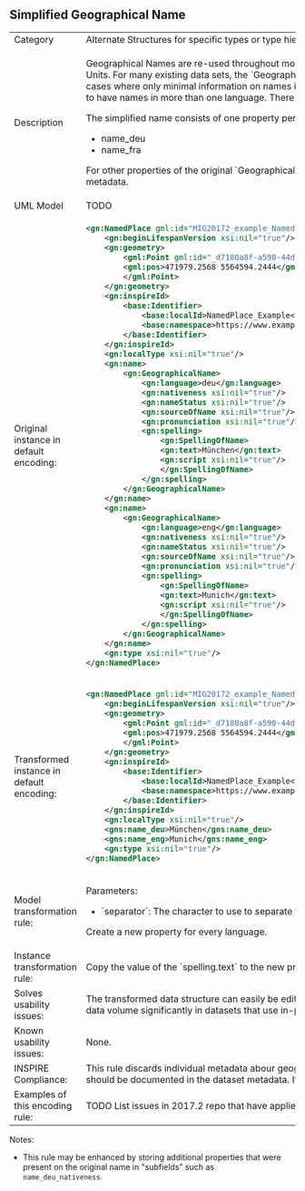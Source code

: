 ## Simplified Geographical Name

<table>
<tr>
<td>Category</td>
<td>Alternate Structures for specific types or type hierarchies</td>
</tr>
<tr>
<td>Description</td>
<td><p>Geographical Names are re-used throughout more than 20 INSPIRE themes overall, ranging from Cardastral Parcels and Addresses to Statistical Units. For many existing data sets, the `GeographicalName` type is overspecified, with very little information being unique to each instance. For cases where only minimal information on names is available, this simplifed structure can be used. One key use case that is quite frequent however is to have names in more than one language. There are multiple official languages in more than half of the countries affected by INSPIRE.</p> 
<p>The simplified name consists of one property per language, which will contain the spelling.text subproperty value of the originall property:</p>
<ul>
    <li>name_deu</li>
	<li>name_fra</li>
</ul>
<p>For other properties of the original `GeographicalName`, such as `nameStatus` and `nativeness`, defaults may be documented in the dataset metadata.</p>
</td>
</tr>
<tr>
<td>UML Model</td>
<td>TODO</td>
</tr>
<tr>
<td>Original instance in default encoding:</td>
<td>

```xml
<gn:NamedPlace gml:id="MIG20172_example_NamedPlace">
	<gn:beginLifespanVersion xsi:nil="true"/>
	<gn:geometry>
		<gml:Point gml:id="_d7180a8f-a590-44da-8b45-41d96d5cba5e" srsName="http://www.opengis.net/def/crs/EPSG/0/25832" srsDimension="2">
		<gml:pos>471979.2568 5564594.2444</gml:pos>
		</gml:Point>
	</gn:geometry>
	<gn:inspireId>
		<base:Identifier>
			<base:localId>NamedPlace_Example</base:localId>
			<base:namespace>https://www.examples.eu/</base:namespace>
		</base:Identifier>
	</gn:inspireId>
	<gn:localType xsi:nil="true"/>
	<gn:name>
		<gn:GeographicalName>
			<gn:language>deu</gn:language>
			<gn:nativeness xsi:nil="true"/>
			<gn:nameStatus xsi:nil="true"/>
			<gn:sourceOfName xsi:nil="true"/>
			<gn:pronunciation xsi:nil="true"/>
			<gn:spelling>
				<gn:SpellingOfName>
				<gn:text>München</gn:text>
				<gn:script xsi:nil="true"/>
				</gn:SpellingOfName>
			</gn:spelling>
		</gn:GeographicalName>
	</gn:name>
	<gn:name>
		<gn:GeographicalName>
			<gn:language>eng</gn:language>
			<gn:nativeness xsi:nil="true"/>
			<gn:nameStatus xsi:nil="true"/>
			<gn:sourceOfName xsi:nil="true"/>
			<gn:pronunciation xsi:nil="true"/>
			<gn:spelling>
				<gn:SpellingOfName>
				<gn:text>Munich</gn:text>
				<gn:script xsi:nil="true"/>
				</gn:SpellingOfName>
			</gn:spelling>
		</gn:GeographicalName>
	</gn:name>
	<gn:type xsi:nil="true"/>
</gn:NamedPlace>
```
   
</td>
</tr>
<tr>
<td>Transformed instance in default encoding:</td>
<td>

```xml
<gn:NamedPlace gml:id="MIG20172_example_NamedPlace">
	<gn:beginLifespanVersion xsi:nil="true"/>
	<gn:geometry>
		<gml:Point gml:id="_d7180a8f-a590-44da-8b45-41d96d5cba5e" srsName="http://www.opengis.net/def/crs/EPSG/0/25832" srsDimension="2">
		<gml:pos>471979.2568 5564594.2444</gml:pos>
		</gml:Point>
	</gn:geometry>
	<gn:inspireId>
		<base:Identifier>
			<base:localId>NamedPlace_Example</base:localId>
			<base:namespace>https://www.examples.eu/</base:namespace>
		</base:Identifier>
	</gn:inspireId>
	<gn:localType xsi:nil="true"/>
	<gns:name_deu>München</gns:name_deu>
	<gns:name_eng>Munich</gns:name_eng>
	<gn:type xsi:nil="true"/>
</gn:NamedPlace>
``` 

</td>
</tr>
<tr>
<td>Model transformation rule: </td>
<td>
    <p>Parameters:</p> 
    <ul>
        <li>`separator`: The character to use to separate the original property name from the ISO 639-3 language code.</li>
    </ul>
    <p>Create a new property for every language.</p>
</td>
</tr>
<tr>
<td>Instance transformation rule:</td>
<td>
	<p>Copy the value of the `spelling.text` to the new property.</p>
</td>
</tr>
<tr>
<td>Solves usability issues:</td>
<td>The transformed data structure can easily be edited, filtered and symbolized in desktop GIS and web GIS software. This transformation also reduced data volume significantly in datasets that use in-place encoding of `GeographicalNames`.</td>
</tr>
<tr>
<td>Known usability issues:</td>
<td>None.</td>
</tr>
<tr>
<td>INSPIRE Compliance:</td>
<td>This rule discards individual metadata abour geographical names, such as the name status and its nativeness. If this information is homogeneous, it should be documented in the dataset metadata. If it is heterogeneous, this transformation will result in a loss of information and is not bijective.</td>
</tr>
<tr>
<td>Examples of this encoding rule:</td>
<td>TODO List issues in 2017.2 repo that have applied this pattern or very similiar ones.</td>
</tr>
</table>

Notes:

- This rule may be enhanced by storing additional properties that were present on the original name in "subfields" such as `name_deu_nativeness`.
